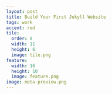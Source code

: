 ```yaml
---
layout: post
title: Build Your First Jekyll Website
tags: work
accent: red
tile:
  order: 8
  width: 11
  height: 6
  image: tile.png
feature:
  width: 16
  height: 10
  image: feature.png
image: meta-preview.png
---
```

